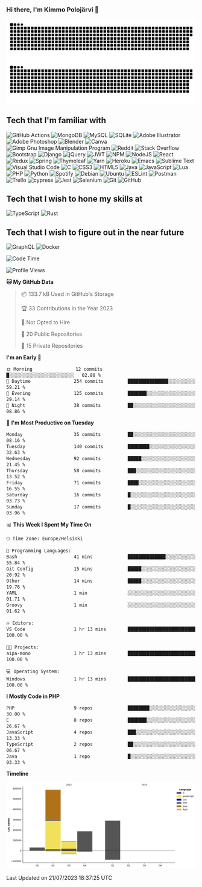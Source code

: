 ### Hi there, I'm Kimmo Polojärvi 👋

![GitHub Snake Light](https://github.com/N1GH7C4P/N1GH7C4P/blob/output/github-contribution-grid-snake.svg#gh-light-mode-only)
![GitHub Snake dark](https://github.com/N1GH7C4P/N1GH7C4P/blob/output/github-contribution-grid-snake-dark.svg#gh-dark-mode-only)

## Tech that I'm familiar with

![GitHub Actions](https://img.shields.io/badge/github%20actions-%232671E5.svg?style=for-the-badge&logo=githubactions&logoColor=white)
![MongoDB](https://img.shields.io/badge/MongoDB-%234ea94b.svg?style=for-the-badge&logo=mongodb&logoColor=white)
![MySQL](https://img.shields.io/badge/mysql-%2300f.svg?style=for-the-badge&logo=mysql&logoColor=white)
![SQLite](https://img.shields.io/badge/sqlite-%2307405e.svg?style=for-the-badge&logo=sqlite&logoColor=white)
![Adobe Illustrator](https://img.shields.io/badge/adobe%20illustrator-%23FF9A00.svg?style=for-the-badge&logo=adobe%20illustrator&logoColor=white)
![Adobe Photoshop](https://img.shields.io/badge/adobe%20photoshop-%2331A8FF.svg?style=for-the-badge&logo=adobe%20photoshop&logoColor=white)
![Blender](https://img.shields.io/badge/blender-%23F5792A.svg?style=for-the-badge&logo=blender&logoColor=white)
![Canva](https://img.shields.io/badge/Canva-%2300C4CC.svg?style=for-the-badge&logo=Canva&logoColor=white)
![Gimp Gnu Image Manipulation Program](https://img.shields.io/badge/Gimp-657D8B?style=for-the-badge&logo=gimp&logoColor=FFFFFF)
![Reddit](https://img.shields.io/badge/Reddit-%23FF4500.svg?style=for-the-badge&logo=Reddit&logoColor=white)
![Stack Overflow](https://img.shields.io/badge/-Stackoverflow-FE7A16?style=for-the-badge&logo=stack-overflow&logoColor=white)
![Bootstrap](https://img.shields.io/badge/bootstrap-%23563D7C.svg?style=for-the-badge&logo=bootstrap&logoColor=white)
![Django](https://img.shields.io/badge/django-%23092E20.svg?style=for-the-badge&logo=django&logoColor=white)
![jQuery](https://img.shields.io/badge/jquery-%230769AD.svg?style=for-the-badge&logo=jquery&logoColor=white)
![JWT](https://img.shields.io/badge/JWT-black?style=for-the-badge&logo=JSON%20web%20tokens)
![NPM](https://img.shields.io/badge/NPM-%23000000.svg?style=for-the-badge&logo=npm&logoColor=white)
![NodeJS](https://img.shields.io/badge/node.js-6DA55F?style=for-the-badge&logo=node.js&logoColor=white)
![React](https://img.shields.io/badge/react-%2320232a.svg?style=for-the-badge&logo=react&logoColor=%2361DAFB)
![Redux](https://img.shields.io/badge/redux-%23593d88.svg?style=for-the-badge&logo=redux&logoColor=white)
![Spring](https://img.shields.io/badge/spring-%236DB33F.svg?style=for-the-badge&logo=spring&logoColor=white)
![Thymeleaf](https://img.shields.io/badge/Thymeleaf-%23005C0F.svg?style=for-the-badge&logo=Thymeleaf&logoColor=white)
![Yarn](https://img.shields.io/badge/yarn-%232C8EBB.svg?style=for-the-badge&logo=yarn&logoColor=white)
![Heroku](https://img.shields.io/badge/heroku-%23430098.svg?style=for-the-badge&logo=heroku&logoColor=white)
![Emacs](https://img.shields.io/badge/Emacs-%237F5AB6.svg?&style=for-the-badge&logo=gnu-emacs&logoColor=white)
![Sublime Text](https://img.shields.io/badge/sublime_text-%23575757.svg?style=for-the-badge&logo=sublime-text&logoColor=important)
![Visual Studio Code](https://img.shields.io/badge/Visual%20Studio%20Code-0078d7.svg?style=for-the-badge&logo=visual-studio-code&logoColor=white)
![C](https://img.shields.io/badge/c-%2300599C.svg?style=for-the-badge&logo=c&logoColor=white)
![CSS3](https://img.shields.io/badge/css3-%231572B6.svg?style=for-the-badge&logo=css3&logoColor=white)
![HTML5](https://img.shields.io/badge/html5-%23E34F26.svg?style=for-the-badge&logo=html5&logoColor=white)
![Java](https://img.shields.io/badge/java-%23ED8B00.svg?style=for-the-badge&logo=java&logoColor=white)
![JavaScript](https://img.shields.io/badge/javascript-%23323330.svg?style=for-the-badge&logo=javascript&logoColor=%23F7DF1E)
![Lua](https://img.shields.io/badge/lua-%232C2D72.svg?style=for-the-badge&logo=lua&logoColor=white)
![PHP](https://img.shields.io/badge/php-%23777BB4.svg?style=for-the-badge&logo=php&logoColor=white)
![Python](https://img.shields.io/badge/python-3670A0?style=for-the-badge&logo=python&logoColor=ffdd54)
![Spotify](https://img.shields.io/badge/Spotify-1ED760?style=for-the-badge&logo=spotify&logoColor=white)
![Debian](https://img.shields.io/badge/Debian-D70A53?style=for-the-badge&logo=debian&logoColor=white)
![Ubuntu](https://img.shields.io/badge/Ubuntu-E95420?style=for-the-badge&logo=ubuntu&logoColor=white)
![ESLint](https://img.shields.io/badge/ESLint-4B3263?style=for-the-badge&logo=eslint&logoColor=white)
![Postman](https://img.shields.io/badge/Postman-FF6C37?style=for-the-badge&logo=postman&logoColor=white)
![Trello](https://img.shields.io/badge/Trello-%23026AA7.svg?style=for-the-badge&logo=Trello&logoColor=white)
![cypress](https://img.shields.io/badge/-cypress-%23E5E5E5?style=for-the-badge&logo=cypress&logoColor=058a5e)
![Jest](https://img.shields.io/badge/-jest-%23C21325?style=for-the-badge&logo=jest&logoColor=white)
![Selenium](https://img.shields.io/badge/-selenium-%43B02A?style=for-the-badge&logo=selenium&logoColor=white)
![Git](https://img.shields.io/badge/git-%23F05033.svg?style=for-the-badge&logo=git&logoColor=white)
![GitHub](https://img.shields.io/badge/github-%23121011.svg?style=for-the-badge&logo=github&logoColor=white)

## Tech that I wish to hone my skills at

![TypeScript](https://img.shields.io/badge/typescript-%23007ACC.svg?style=for-the-badge&logo=typescript&logoColor=white)
![Rust](https://img.shields.io/badge/rust-%23000000.svg?style=for-the-badge&logo=rust&logoColor=white)


## Tech that I wish to figure out in the near future

![GraphQL](https://img.shields.io/badge/-GraphQL-E10098?style=for-the-badge&logo=graphql&logoColor=white)
![Docker](https://img.shields.io/badge/docker-%230db7ed.svg?style=for-the-badge&logo=docker&logoColor=white)

<!--START_SECTION:waka-->
![Code Time](http://img.shields.io/badge/Code%20Time-500%20hrs%2032%20mins-blue)

![Profile Views](http://img.shields.io/badge/Profile%20Views-0-blue)

**🐱 My GitHub Data** 

> 📦 133.7 kB Used in GitHub's Storage 
 > 
> 🏆 33 Contributions in the Year 2023
 > 
> 🚫 Not Opted to Hire
 > 
> 📜 20 Public Repositories 
 > 
> 🔑 15 Private Repositories 
 > 
**I'm an Early 🐤** 

```text
🌞 Morning                12 commits          █░░░░░░░░░░░░░░░░░░░░░░░░   02.80 % 
🌆 Daytime                254 commits         ███████████████░░░░░░░░░░   59.21 % 
🌃 Evening                125 commits         ███████░░░░░░░░░░░░░░░░░░   29.14 % 
🌙 Night                  38 commits          ██░░░░░░░░░░░░░░░░░░░░░░░   08.86 % 
```
📅 **I'm Most Productive on Tuesday** 

```text
Monday                   35 commits          ██░░░░░░░░░░░░░░░░░░░░░░░   08.16 % 
Tuesday                  140 commits         ████████░░░░░░░░░░░░░░░░░   32.63 % 
Wednesday                92 commits          █████░░░░░░░░░░░░░░░░░░░░   21.45 % 
Thursday                 58 commits          ███░░░░░░░░░░░░░░░░░░░░░░   13.52 % 
Friday                   71 commits          ████░░░░░░░░░░░░░░░░░░░░░   16.55 % 
Saturday                 16 commits          █░░░░░░░░░░░░░░░░░░░░░░░░   03.73 % 
Sunday                   17 commits          █░░░░░░░░░░░░░░░░░░░░░░░░   03.96 % 
```


📊 **This Week I Spent My Time On** 

```text
🕑︎ Time Zone: Europe/Helsinki

💬 Programming Languages: 
Bash                     41 mins             ██████████████░░░░░░░░░░░   55.84 % 
Git Config               15 mins             █████░░░░░░░░░░░░░░░░░░░░   20.92 % 
Other                    14 mins             █████░░░░░░░░░░░░░░░░░░░░   19.76 % 
YAML                     1 min               ░░░░░░░░░░░░░░░░░░░░░░░░░   01.71 % 
Groovy                   1 min               ░░░░░░░░░░░░░░░░░░░░░░░░░   01.62 % 

🔥 Editors: 
VS Code                  1 hr 13 mins        █████████████████████████   100.00 % 

🐱‍💻 Projects: 
aipa-mono                1 hr 13 mins        █████████████████████████   100.00 % 

💻 Operating System: 
Windows                  1 hr 13 mins        █████████████████████████   100.00 % 
```

**I Mostly Code in PHP** 

```text
PHP                      9 repos             ████████░░░░░░░░░░░░░░░░░   30.00 % 
C                        8 repos             ███████░░░░░░░░░░░░░░░░░░   26.67 % 
JavaScript               4 repos             ███░░░░░░░░░░░░░░░░░░░░░░   13.33 % 
TypeScript               2 repos             ██░░░░░░░░░░░░░░░░░░░░░░░   06.67 % 
Java                     1 repo              █░░░░░░░░░░░░░░░░░░░░░░░░   03.33 % 
```



**Timeline**

![Lines of Code chart](https://raw.githubusercontent.com/N1GH7C4P/N1GH7C4P/main/assets/bar_graph.png)


 Last Updated on 21/07/2023 18:37:25 UTC
<!--END_SECTION:waka-->
